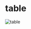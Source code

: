 # table

![table](https://user-images.githubusercontent.com/71294563/180635861-b1ddc014-1339-442b-b8cd-11d8871508b8.png)
